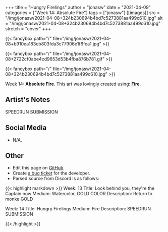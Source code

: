 +++
title =       "Hungry Firelings"
author =      "jonasw"
date =        "2021-04-09"
categories =  ["Week 14: Absolute Fire"]
tags =        ["jonasw"]
[[images]]
                      src = "/img/jonasw/2021-04-08+324b230694b4bd7c5273881aa499c610.jpg"
                      alt = "/img/jonasw/2021-04-08+324b230694b4bd7c5273881aa499c610.jpg"
                      stretch = "cover"
+++


{{< fancybox path="/" file="/img/jonasw/2021-04-08+b910ea183eb803fda3c77906e1f6fea1.jpg" >}}

{{< fancybox path="/" file="/img/jonasw/2021-04-08+2722cf0abe4cd9653d53b4fba876b781.gif" >}}

{{< fancybox path="/" file="/img/jonasw/2021-04-08+324b230694b4bd7c5273881aa499c610.jpg" >}}


Week 14: **Absolute Fire**. This art was lovingly created using: **Fire**.

## Artist's Notes

SPEEDRUN SUBMISSION

## Social Media

- N/A.

## Other

- Edit this page on [GitHub](https://github.com/teaminkling/web-refresh/edit/main/blog/content/blog/jonasw-week-14-6699.md).
- Create [a bug ticket](https://github.com/teaminkling/web-refresh/issues/new?assignees=&labels=bug&template=problem-report.md&title=) for the developer.
- Parsed source from Discord is as follows:

{{< highlight markdown >}}
Week: 13
Title:  Look behind you, they're the Captain now
Medium: Watercolor, GOLD COLOR
Description: 
Return to monke
GOLD

Week: 14
Title: Hungry Firelings
Medium: Fire
Description: 
SPEEDRUN SUBMISSION

{{< /highlight >}}